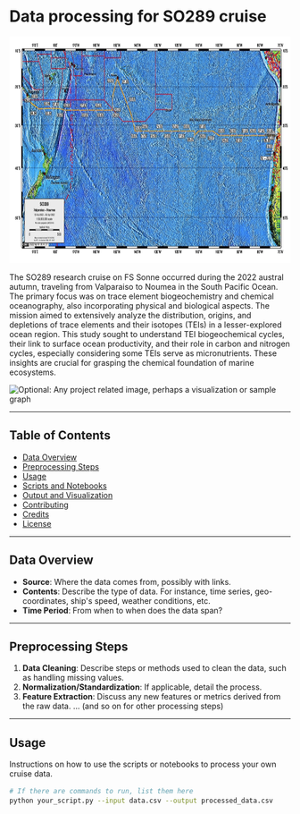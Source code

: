 # Data processing for SO289 cruise

<img src=cruise_track.PNG width="860.5" height="405"/>

The SO289 research cruise on FS Sonne occurred during the 2022 austral autumn, traveling from Valparaiso to Noumea in the South Pacific Ocean. The primary focus was on trace element biogeochemistry and chemical oceanography, also incorporating physical and biological aspects. The mission aimed to extensively analyze the distribution, origins, and depletions of trace elements and their isotopes (TEIs) in a lesser-explored ocean region. This study sought to understand TEI biogeochemical cycles, their link to surface ocean productivity, and their role in carbon and nitrogen cycles, especially considering some TEIs serve as micronutrients. These insights are crucial for grasping the chemical foundation of marine ecosystems.

![Optional: Any project related image, perhaps a visualization or sample graph](url_to_image)

---

## Table of Contents
- [Data Overview](#data-overview)
- [Preprocessing Steps](#preprocessing-steps)
- [Usage](#usage)
- [Scripts and Notebooks](#scripts-and-notebooks)
- [Output and Visualization](#output-and-visualization)
- [Contributing](#contributing)
- [Credits](#credits)
- [License](#license)

---

## Data Overview

- **Source**: Where the data comes from, possibly with links.
- **Contents**: Describe the type of data. For instance, time series, geo-coordinates, ship's speed, weather conditions, etc.
- **Time Period**: From when to when does the data span?

---

## Preprocessing Steps

1. **Data Cleaning**: Describe steps or methods used to clean the data, such as handling missing values.
2. **Normalization/Standardization**: If applicable, detail the process.
3. **Feature Extraction**: Discuss any new features or metrics derived from the raw data.
... (and so on for other processing steps)

---

## Usage

Instructions on how to use the scripts or notebooks to process your own cruise data.

```bash
# If there are commands to run, list them here
python your_script.py --input data.csv --output processed_data.csv
